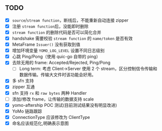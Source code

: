 ## TODO

- [x] `source`/`stream function`，断线后，不能重新自动连接 zipper
- [x] 注册 `stream function`后，没能即时删除
- [x] `stream function` 的删除代码是否可以简化合并
- [x] handshake 需要校验 `stream function` 的 `name/token` 是否有效
- [x] MetaFrame `Issuer()` 没有获取到值
- [x] 增加环境变量 `YOMO_LOG_LEVEL` 设置不同日志级别
- [x] 心跳 Ping/Pong（使用 quic-go 自带的 ping）
- [x] 去除无用的 frame: Accepted/Rejected, Ping/Pong
  - [ ] Long term: 考虑 Client->Server 使用 2 个 stream，区分控制信令传输和数据传输。传输大文件时该功能会好用。
- [x] 多 sfn 支持
- [x] zipper 互通
- [x] sfn 支持 `rx` 和 `raw bytes` 两种 Handler
- [ ] 添加/修改 frame，让传输的数据支持 scale
- [x] yomo-aftership POC 测试(目前测试结果没有明显改进)
- [x] YoMo 链路跟踪
- [x] ConnectionType 应该修改为 ClientType
- [x] 命名应该规范化,明确表示意图
